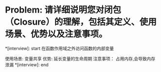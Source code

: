 # Problem: 请详细说明您对闭包（Closure）的理解，包括其定义、使用场景、优势以及注意事项。

*[interview]: start
在函数作用域之外访问函数的内部变量

使用场景: 变量共享
优势: 延长变量的生命周期
注意事项： 占用内存,会导致内存泄漏
*[interview]: end
